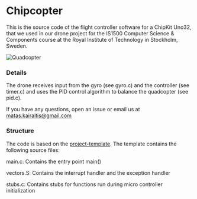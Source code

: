 # Chipcopter

This is the source code of the flight controller software for a ChipKit Uno32, that we used in our drone project for the IS1500 Computer Science & Components course at the Royal Institute of Technology in Stockholm, Sweden.

![Quadcopter](https://github.com/matys18/chipcopter/quad.jpg)

### Details

The drone receives input from the gyro (see gyro.c) and the controller (see timer.c) and uses the PID control algorithm to balance the quadcopter (see pid.c).

If you have any questions, open an issue or email us at matas.kairaitis@gmail.com 

### Structure

The code is based on the [project-template](https://github.com/is1200-example-projects/project-template). The template contains the following source files:

main.c:
	Contains the entry point main()

vectors.S:
	Contains the interrupt handler and the exception handler

stubs.c:
	Contains stubs for functions run during micro controller
	initialization
